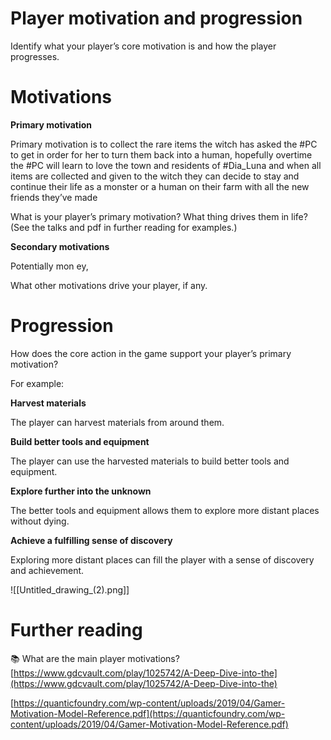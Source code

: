 # Player motivation and progression

Identify what your player’s core motivation is and how the player progresses.

# Motivations

**Primary motivation**

Primary motivation is to collect the rare items the witch has asked the #PC to get in order for her to turn them back into a human, hopefully overtime the #PC will learn to love the town and residents of #Dia_Luna and when all items are collected and given to the witch they can decide to stay and continue their life as a monster or a human on their farm with all the new friends they’ve made

What is your player’s primary motivation? What thing drives them in life? (See the talks and pdf in further reading for examples.)

**Secondary motivations**

Potentially mon ey,

What other motivations drive your player, if any.

# Progression

How does the core action in the game support your player’s primary motivation?

For example:

**Harvest materials**

The player can harvest materials from around them.

**Build better tools and equipment**

The player can use the harvested materials to build better tools and equipment.

**Explore further into the unknown**

The better tools and equipment allows them to explore more distant places without dying.

**Achieve a fulfilling sense of discovery**

Exploring more distant places can fill the player with a sense of discovery and achievement.

![[Untitled_drawing_(2).png]]

# Further reading


📚 What are the main player motivations?
[https://www.gdcvault.com/play/1025742/A-Deep-Dive-into-the](https://www.gdcvault.com/play/1025742/A-Deep-Dive-into-the)

[https://quanticfoundry.com/wp-content/uploads/2019/04/Gamer-Motivation-Model-Reference.pdf](https://quanticfoundry.com/wp-content/uploads/2019/04/Gamer-Motivation-Model-Reference.pdf)

